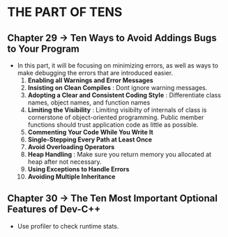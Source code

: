 # THE PART OF TENS

## Chapter 29 -> Ten Ways to Avoid Addings Bugs to Your Program
- In this part, it will be focusing on minimizing errors, as well as ways to make debugging the errors that are introduced easier.
    1. **Enabling all Warnings and Error Messages**
    2. **Insisting on Clean Compiles** : Dont ignore warning messages.
    3. **Adopting a Clear and Consistent Coding Style** : Differentiate class names, object names, and function names
    4. **Limiting the Visibility** : Limiting visibilty of internals of class is cornerstone of object-oriented programming. Public member functions should trust application code as little as possible.
    5. **Commenting Your Code While You Write It** 
    6. **Single-Stepping Every Path at Least Once** 
    7. **Avoid Overloading Operators** 
    8. **Heap Handling** : Make sure you return memory you allocated at heap after not necessary.
    9. **Using Exceptions to Handle Errors** 
    10. **Avoiding Multiple Inheritance** 

## Chapter 30 -> The Ten Most Important Optional Features of Dev-C++
- Use profiler to check runtime stats.